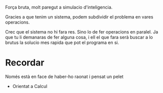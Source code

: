 Força bruta, molt paregut a simulacio d'inteligencia.

Gracies a que tenim un sistema, podem subdividir el problema en vares operacions.

Crec que el sistema no hi fara res. Sino lo de fer operacions en paralel.
Ja que tu li demanaras de fer alguna cosa, i ell el que fara serà buscar a lo brutus la solucio mes rapida que pot el programa en si.

Recordar
==
Només està en face de haber-ho raonat i pensat un pelet
- Orientat a Calcul

